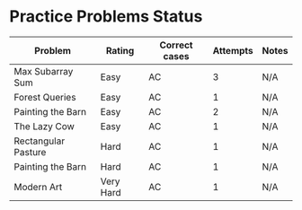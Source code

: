 # Practice Problems Status
Problem|Rating|Correct cases|Attempts|Notes
-|-|-|-|-
Max Subarray Sum|Easy|AC|3|N/A
Forest Queries|Easy|AC|1|N/A
Painting the Barn|Easy|AC|2|N/A
The Lazy Cow|Easy|AC|1|N/A
Rectangular Pasture|Hard|AC|1|N/A
Painting the Barn|Hard|AC|1|N/A
Modern Art|Very Hard|AC|1|N/A